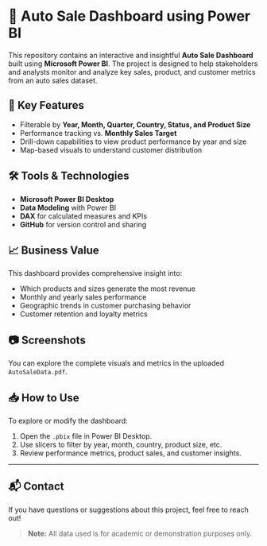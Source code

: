 # 🚗 Auto Sale Dashboard using Power BI

This repository contains an interactive and insightful **Auto Sale Dashboard** built using **Microsoft Power BI**. The project is designed to help stakeholders and analysts monitor and analyze key sales, product, and customer metrics from an auto sales dataset.

## 📌 Key Features
- Filterable by **Year, Month, Quarter, Country, Status, and Product Size**
- Performance tracking vs. **Monthly Sales Target**
- Drill-down capabilities to view product performance by year and size
- Map-based visuals to understand customer distribution

## 🛠️ Tools & Technologies
- **Microsoft Power BI Desktop**
- **Data Modeling** with Power BI
- **DAX** for calculated measures and KPIs
- **GitHub** for version control and sharing

## 📈 Business Value
This dashboard provides comprehensive insight into:
- Which products and sizes generate the most revenue
- Monthly and yearly sales performance
- Geographic trends in customer purchasing behavior
- Customer retention and loyalty metrics

## 📷 Screenshots
You can explore the complete visuals and metrics in the uploaded `AutoSaleData.pdf`.

## 📥 How to Use
To explore or modify the dashboard:
1. Open the `.pbix` file in Power BI Desktop.
2. Use slicers to filter by year, month, country, product size, etc.
3. Review performance metrics, product sales, and customer insights.

---

## 📬 Contact
If you have questions or suggestions about this project, feel free to reach out!


> **Note:** All data used is for academic or demonstration purposes only.
